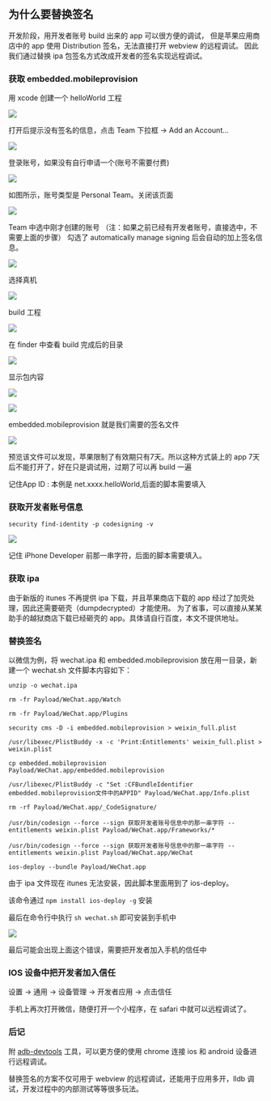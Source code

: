 ## 为什么要替换签名
开发阶段，用开发者账号 build 出来的 app 可以很方便的调试，
但是苹果应用商店中的 app 使用 Distribution 签名，无法直接打开 webview 的远程调试。
因此我们通过替换 ipa 包签名方式改成开发者的签名实现远程调试。

### 获取 embedded.mobileprovision
用 xcode 创建一个 helloWorld 工程

![](h1.png)   

打开后提示没有签名的信息，点击 Team 下拉框 -> Add an Account...  

![](h2.png)     

登录账号，如果没有自行申请一个(账号不需要付费)  

![](h3.png)     

如图所示，账号类型是 Personal Team。关闭该页面  

![](h4.png)   

Team 中选中刚才创建的账号 （注：如果之前已经有开发者账号，直接选中，不需要上面的步骤）
勾选了 automatically manage signing 后会自动的加上签名信息。

![](h5.png)   

选择真机

![](h6.png)   

build 工程

![](h7.png)   

在 finder 中查看 build 完成后的目录

![](h8.png)   

显示包内容

![](h9.png)   

![](h10.png)   

embedded.mobileprovision 就是我们需要的签名文件

![](h11.png)   

预览该文件可以发现，苹果限制了有效期只有7天。所以这种方式装上的 app 7天后不能打开了，好在只是调试用，过期了可以再 build 一遍

记住App ID : 本例是 net.xxxx.helloWorld,后面的脚本需要填入

### 获取开发者账号信息
```
security find-identity -p codesigning -v
```
![](h12.png)   

记住 iPhone Developer 前那一串字符，后面的脚本需要填入。

### 获取 ipa
由于新版的 itunes 不再提供 ipa 下载，并且苹果商店下载的 app 经过了加壳处理，因此还需要砸壳（dumpdecrypted）才能使用。
为了省事，可以直接从某某助手的越狱商店下载已经砸壳的 app。具体请自行百度，本文不提供地址。



### 替换签名
以微信为例，将 wechat.ipa 和 embedded.mobileprovision 放在用一目录，新建一个 wechat.sh 文件脚本内容如下：

```shell
unzip -o wechat.ipa

rm -fr Payload/WeChat.app/Watch

rm -fr Payload/WeChat.app/Plugins

security cms -D -i embedded.mobileprovision > weixin_full.plist

/usr/libexec/PlistBuddy -x -c 'Print:Entitlements' weixin_full.plist > weixin.plist

cp embedded.mobileprovision Payload/WeChat.app/embedded.mobileprovision

/usr/libexec/PlistBuddy -c "Set :CFBundleIdentifier embedded.mobileprovision文件中的APPID" Payload/WeChat.app/Info.plist 

rm -rf Payload/WeChat.app/_CodeSignature/

/usr/bin/codesign --force --sign 获取开发者账号信息中的那一串字符 --entitlements weixin.plist Payload/WeChat.app/Frameworks/*

/usr/bin/codesign --force --sign 获取开发者账号信息中的那一串字符 --entitlements weixin.plist Payload/WeChat.app/WeChat								 

ios-deploy --bundle Payload/WeChat.app

```
由于 ipa 文件现在 itunes 无法安装，因此脚本里面用到了 ios-deploy。

该命令通过 ```npm install ios-deploy -g``` 安装

最后在命令行中执行 ```sh wechat.sh``` 即可安装到手机中

![](h13.png)   

最后可能会出现上面这个错误，需要把开发者加入手机的信任中

### IOS 设备中把开发者加入信任
设置 -> 通用 -> 设备管理 -> 开发者应用 -> 点击信任

手机上再次打开微信，随便打开一个小程序，在 safari 中就可以远程调试了。



### 后记
附 [adb-devtools](https://www.npmjs.com/package/adb-devtools) 工具，可以更方便的使用 chrome 连接 ios 和 android 设备进行远程调试。

替换签名的方案不仅可用于 webview 的远程调试，还能用于应用多开，lldb 调试，开发过程中的内部测试等等很多玩法。